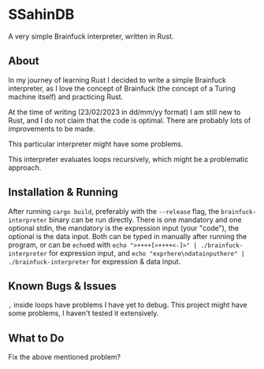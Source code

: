 # SSahinDB
A very simple Brainfuck interpreter, written in Rust.

## About
In my journey of learning Rust I decided to write a simple Brainfuck interpreter, as I love the concept of Brainfuck (the concept of a Turing machine itself) and practicing Rust.

At the time of writing (23/02/2023 in dd/mm/yy format) I am still new to Rust, and I do not claim that the code is optimal. There are probably lots of improvements to be made.  

This particular interpreter might have some problems.

This interpreter evaluates loops recursively, which might be a problematic approach.

## Installation & Running
After running `cargo build`, preferably with the `--release` flag, the `brainfuck-interpreter` binary can be run directly. There is one mandatory and one optional stdin, the mandatory is the expression input (your "code"), the optional is the data input. Both can be typed in manually after running the program, or can be `echo`ed with `echo ">++++[>++++<-]>" | ./brainfuck-interpreter` for expression input, and `echo "exprhere\ndatainputhere" | ./brainfuck-interpreter` for expression & data input.

## Known Bugs & Issues
`,` inside loops have problems I have yet to debug. This project might have some problems, I haven't tested it extensively.

## What to Do
Fix the above mentioned problem?